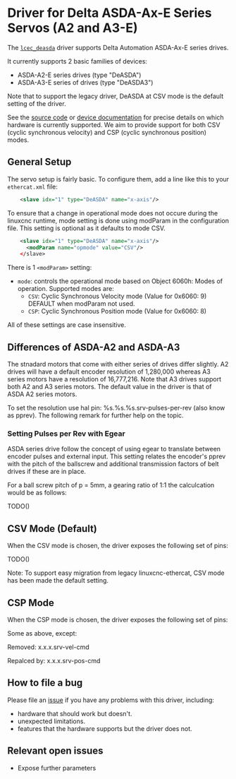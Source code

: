 # Driver for Delta ASDA-Ax-E Series Servos (A2 and A3-E)

The [`lcec_deasda`](../src/devices/lcec_deasda.c) driver supports Delta Automation ASDA-Ax-E series drives. 

It currently supports 2 basic families of devices:

- ASDA-A2-E series drives (type "DeASDA")
- ASDA-A3-E series of drives (type "DeASDA3")

Note that to support the legacy driver, DeASDA at CSV mode is the default setting of the driver.

See the [source code](../src/devices/lcec_deasda.c) or [device
documentation](devices/) for precise details on which hardware is
currently supported. We aim to provide support for both CSV (cyclic synchronous velocity) and CSP (cyclic synchronous position) modes. 

## General Setup 
The servo setup is fairly basic.  To configure them, add a line
like this to your `ethercat.xml` file:

```xml
    <slave idx="1" type="DeASDA" name="x-axis"/>
```

To ensure that a change in operational mode does not occure during the linuxcnc runtime, mode setting is done using modParam in the configuration file. This setting is optional as it defaults to mode CSV.

```xml
    <slave idx="1" type="DeASDA" name="x-axis"/>
      <modParam name="opmode" value="CSV"/>
    </slave>
```

There is 1 `<modParam>` setting:

- `mode`: controls the operational mode based on Object 6060h: Modes of operation.
  Supported modes are:
  - `CSV`: Cyclic Synchronous Velocity mode (Value for 0x6060: 9) DEFAULT when modParam not used.
  - `CSP`: Cyclic Synchronous Position mode (Value for 0x6060: 8)
    
All of these settings are case insensitive.

## Differences of ASDA-A2 and ASDA-A3

The stnadard motors that come with either series of drives differ slightly. A2 drives will have a default encoder resolution of 1,280,000 whereas A3 series motors have a resolution of 16,777,216. Note that A3 drives support both A2 and A3 series motors. The default value in the driver is that of ASDA A2 series motors.

To set the resolution use hal pin: %s.%s.%s.srv-pulses-per-rev  (also know as pprev). The following remark for further help on the topic.

### Setting Pulses per Rev with Egear 

ASDA series drive follow the concept of using egear to translate between encoder pulses and external input. This setting relates the encoder's pprev with the pitch of the ballscrew and additional transmission factors of belt drives if these are in place.

For a ball screw pitch of p = 5mm, a gearing ratio of 1:1 the calculcation would be as follows:

TODO()


## CSV Mode (Default)

When the CSV mode is chosen, the driver exposes the following set of pins:

TODO()

Note: To support easy migration from legacy linuxcnc-ethercat, CSV mode has been made the default setting.

## CSP Mode

When the CSP mode is chosen, the driver exposes the following set of pins:

Some as above, except:

Removed:
x.x.x.srv-vel-cmd 

Repalced by: x.x.x.srv-pos-cmd

## How to file a bug

Please file an
[issue](http://github.com/linuxcnc-ethercat/linuxcnc-ethercat/issues)
if you have any problems with this driver, including:

- hardware that should work but doesn't.
- unexpected limitations.
- features that the hardware supports but the driver does not.


## Relevant open issues
- Expose further parameters